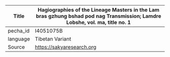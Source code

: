 |Title | Hagiographies of the Lineage Masters in the Lam bras gzhung bshad pod nag Transmission; Lamdre Lobshe, vol. ma, title no. 1 
| --- | --- 
|pecha_id | I4051075B
|language | Tibetan Variant
|Source | https://sakyaresearch.org